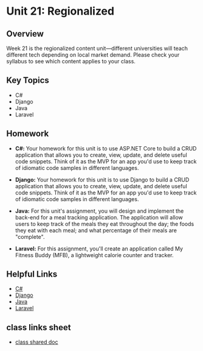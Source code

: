 # Unit 21: Regionalized

## Overview
Week 21 is the regionalized content unit—different universities will teach different tech depending on local market demand. Please check your syllabus to see which content applies to your class.

## Key Topics
* C#
* Django
* Java
* Laravel

## Homework
* **C#:** Your homework for this unit is to use ASP.NET Core to build a CRUD application that allows you to create, view, update, and delete useful code snippets. Think of it as the MVP for an app you'd use to keep track of idiomatic code samples in different languages.

* **Django:** Your homework for this unit is to use Django to build a CRUD application that allows you to create, view, update, and delete useful code snippets. Think of it as the MVP for an app you'd use to keep track of idiomatic code samples in different languages.

* **Java:** For this unit's assignment, you will design and implement the back-end for a meal tracking application. The application will allow users to keep track of the meals they eat throughout the day; the foods they eat with each meal; and what percentage of their meals are "complete".

* **Laravel:** For this assignment, you'll create an application called My Fitness Buddy (MFB), a lightweight calorie counter and tracker.

## Helpful Links
* [C#](https://en.wikipedia.org/wiki/C_Sharp_(programming_language))
* [Django](https://en.wikipedia.org/wiki/Django_(web_framework))
* [Java](https://en.wikipedia.org/wiki/Java_(programming_language))
* [Laravel](https://en.wikipedia.org/wiki/Laravel)

## class links sheet
* [class shared doc](https://docs.google.com/spreadsheets/d/1wesEB1sHndK-UkSv5fmYUEfoO0kkaRKkxL2pNybe_50/edit#gid=0)